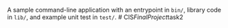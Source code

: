 A sample command-line application with an entrypoint in `bin/`, library code
in `lib/`, and example unit test in `test/`.
#   C I S _ F i n a l P r o j e c t _ t a s k 2  
 